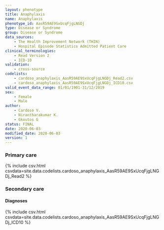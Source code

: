 ```yaml
---
layout: phenotype
title: Anaphylaxis
name: Anaphylaxis
phenotype_id: AasR59AE9SxUcqFjgLNGDj 
type: Disease or Syndrome
group: Disease or Syndrome
data_sources: 
    - The Health Improvement Network (THIN)
    - Hospital Episode Statistics Admitted Patient Care
clinical_terminologies: 
    - Read Version 2
    - ICD-10
validation: 
    - cross-source
codelists:    
    - cardoso_anaphylaxis_AasR59AE9SxUcqFjgLNGDj_Read2.csv
    - cardoso_anaphylaxis_AasR59AE9SxUcqFjgLNGDj_ICD10.csv
valid_event_data_range: 01/01/1901-31/12/2019
sex: 
    - Female
    - Male
author: 
    - Cardoso V.
    - Nirantharakumar K.
    - Gkoutos G
status: FINAL
date: 2020-06-03
modified_date: 2020-06-03
version: 1
---
```


### Primary care 
{% include csv.html csvdata=site.data.codelists.cardoso_anaphylaxis_AasR59AE9SxUcqFjgLNGDj_Read2 %}

### Secondary care 

#### Diagnoses 
{% include csv.html csvdata=site.data.codelists.cardoso_anaphylaxis_AasR59AE9SxUcqFjgLNGDj_ICD10 %}